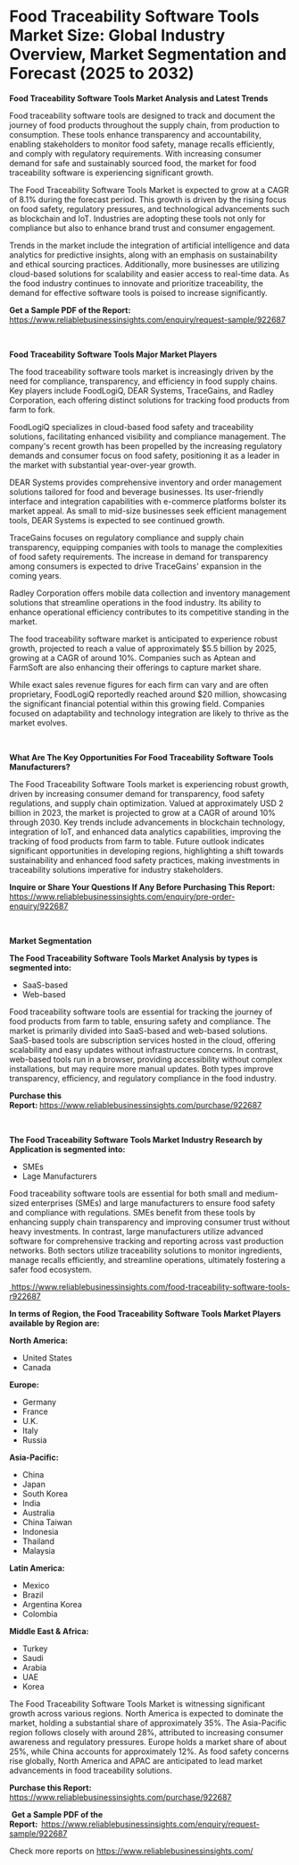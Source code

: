 <p><h1>Food Traceability Software Tools Market Size: Global Industry Overview, Market Segmentation and Forecast (2025 to 2032)</h1></p><p><strong>Food Traceability Software Tools Market Analysis and Latest Trends</strong></p>
<p><p>Food traceability software tools are designed to track and document the journey of food products throughout the supply chain, from production to consumption. These tools enhance transparency and accountability, enabling stakeholders to monitor food safety, manage recalls efficiently, and comply with regulatory requirements. With increasing consumer demand for safe and sustainably sourced food, the market for food traceability software is experiencing significant growth.</p><p>The Food Traceability Software Tools Market is expected to grow at a CAGR of 8.1% during the forecast period. This growth is driven by the rising focus on food safety, regulatory pressures, and technological advancements such as blockchain and IoT. Industries are adopting these tools not only for compliance but also to enhance brand trust and consumer engagement. </p><p>Trends in the market include the integration of artificial intelligence and data analytics for predictive insights, along with an emphasis on sustainability and ethical sourcing practices. Additionally, more businesses are utilizing cloud-based solutions for scalability and easier access to real-time data. As the food industry continues to innovate and prioritize traceability, the demand for effective software tools is poised to increase significantly.</p></p>
<p><strong>Get a Sample PDF of the Report:&nbsp;</strong> <a href="https://www.reliablebusinessinsights.com/enquiry/request-sample/922687?utm_campaign=2289&utm_medium=2&utm_source=Github&utm_content=ia&utm_term=07032025&utm_id=food-traceability-software-tools">https://www.reliablebusinessinsights.com/enquiry/request-sample/922687</a></p>
<p>&nbsp;</p>
<p><strong>Food Traceability Software Tools Major Market Players</strong></p>
<p><p>The food traceability software tools market is increasingly driven by the need for compliance, transparency, and efficiency in food supply chains. Key players include FoodLogiQ, DEAR Systems, TraceGains, and Radley Corporation, each offering distinct solutions for tracking food products from farm to fork.</p><p>FoodLogiQ specializes in cloud-based food safety and traceability solutions, facilitating enhanced visibility and compliance management. The company's recent growth has been propelled by the increasing regulatory demands and consumer focus on food safety, positioning it as a leader in the market with substantial year-over-year growth.</p><p>DEAR Systems provides comprehensive inventory and order management solutions tailored for food and beverage businesses. Its user-friendly interface and integration capabilities with e-commerce platforms bolster its market appeal. As small to mid-size businesses seek efficient management tools, DEAR Systems is expected to see continued growth.</p><p>TraceGains focuses on regulatory compliance and supply chain transparency, equipping companies with tools to manage the complexities of food safety requirements. The increase in demand for transparency among consumers is expected to drive TraceGains' expansion in the coming years.</p><p>Radley Corporation offers mobile data collection and inventory management solutions that streamline operations in the food industry. Its ability to enhance operational efficiency contributes to its competitive standing in the market.</p><p>The food traceability software market is anticipated to experience robust growth, projected to reach a value of approximately $5.5 billion by 2025, growing at a CAGR of around 10%. Companies such as Aptean and FarmSoft are also enhancing their offerings to capture market share.</p><p>While exact sales revenue figures for each firm can vary and are often proprietary, FoodLogiQ reportedly reached around $20 million, showcasing the significant financial potential within this growing field. Companies focused on adaptability and technology integration are likely to thrive as the market evolves.</p></p>
<p>&nbsp;</p>
<p><strong>What Are The Key Opportunities For Food Traceability Software Tools Manufacturers?</strong></p>
<p><p>The Food Traceability Software Tools market is experiencing robust growth, driven by increasing consumer demand for transparency, food safety regulations, and supply chain optimization. Valued at approximately USD 2 billion in 2023, the market is projected to grow at a CAGR of around 10% through 2030. Key trends include advancements in blockchain technology, integration of IoT, and enhanced data analytics capabilities, improving the tracking of food products from farm to table. Future outlook indicates significant opportunities in developing regions, highlighting a shift towards sustainability and enhanced food safety practices, making investments in traceability solutions imperative for industry stakeholders.</p></p>
<p><strong>Inquire or Share Your Questions If Any Before Purchasing This Report:</strong> <a href="https://www.reliablebusinessinsights.com/enquiry/pre-order-enquiry/922687?utm_campaign=2289&utm_medium=2&utm_source=Github&utm_content=ia&utm_term=07032025&utm_id=food-traceability-software-tools">https://www.reliablebusinessinsights.com/enquiry/pre-order-enquiry/922687</a></p>
<p>&nbsp;</p>
<p><strong>Market Segmentation</strong></p>
<p><strong>The Food Traceability Software Tools Market Analysis by types is segmented into:</strong></p>
<p><ul><li>SaaS-based</li><li>Web-based</li></ul></p>
<p><p>Food traceability software tools are essential for tracking the journey of food products from farm to table, ensuring safety and compliance. The market is primarily divided into SaaS-based and web-based solutions. SaaS-based tools are subscription services hosted in the cloud, offering scalability and easy updates without infrastructure concerns. In contrast, web-based tools run in a browser, providing accessibility without complex installations, but may require more manual updates. Both types improve transparency, efficiency, and regulatory compliance in the food industry.</p></p>
<p><strong>Purchase this Report:&nbsp;</strong><a href="https://www.reliablebusinessinsights.com/purchase/922687?utm_campaign=2289&utm_medium=2&utm_source=Github&utm_content=ia&utm_term=07032025&utm_id=food-traceability-software-tools">https://www.reliablebusinessinsights.com/purchase/922687</a></p>
<p>&nbsp;</p>
<p><strong>The Food Traceability Software Tools Market Industry Research by Application is segmented into:</strong></p>
<p><ul><li>SMEs</li><li>Lage Manufacturers</li></ul></p>
<p><p>Food traceability software tools are essential for both small and medium-sized enterprises (SMEs) and large manufacturers to ensure food safety and compliance with regulations. SMEs benefit from these tools by enhancing supply chain transparency and improving consumer trust without heavy investments. In contrast, large manufacturers utilize advanced software for comprehensive tracking and reporting across vast production networks. Both sectors utilize traceability solutions to monitor ingredients, manage recalls efficiently, and streamline operations, ultimately fostering a safer food ecosystem.</p></p>
<p><a href="https://www.reliablebusinessinsights.com/food-traceability-software-tools-r922687?utm_campaign=2289&utm_medium=2&utm_source=Github&utm_content=ia&utm_term=07032025&utm_id=food-traceability-software-tools">&nbsp;https://www.reliablebusinessinsights.com/food-traceability-software-tools-r922687</a></p>
<p><strong>In terms of Region, the Food Traceability Software Tools Market Players available by Region are:</strong></p>
<p>
    <p> <strong> North America: </strong>
        <ul>
            <li>United States</li>
            <li>Canada</li>
        </ul>
        </p> 
    <p> <strong> Europe: </strong>
        <ul>
            <li>Germany</li>
            <li>France</li>
            <li>U.K.</li>
            <li>Italy</li>
            <li>Russia</li>
        </ul>
        </p> 
    <p> <strong> Asia-Pacific: </strong>
        <ul>
            <li>China</li>
            <li>Japan</li>
            <li>South Korea</li>
            <li>India</li>
            <li>Australia</li>
            <li>China Taiwan</li>
            <li>Indonesia</li>
            <li>Thailand</li>
            <li>Malaysia</li>
        </ul>
        </p> 
    <p> <strong> Latin America: </strong>
        <ul>
            <li>Mexico</li>
            <li>Brazil</li>
            <li>Argentina Korea</li>
            <li>Colombia</li>
        </ul>
        </p> 
    <p> <strong> Middle East & Africa: </strong>
        <ul>
            <li>Turkey</li>
            <li>Saudi</li>
            <li>Arabia</li>
            <li>UAE</li>
            <li>Korea</li>
        </ul>
    </p>
    </p>
<p><p>The Food Traceability Software Tools Market is witnessing significant growth across various regions. North America is expected to dominate the market, holding a substantial share of approximately 35%. The Asia-Pacific region follows closely with around 28%, attributed to increasing consumer awareness and regulatory pressures. Europe holds a market share of about 25%, while China accounts for approximately 12%. As food safety concerns rise globally, North America and APAC are anticipated to lead market advancements in food traceability solutions.</p></p>
<p><strong>Purchase this Report: </strong><a href="https://www.reliablebusinessinsights.com/purchase/922687?utm_campaign=2289&utm_medium=2&utm_source=Github&utm_content=ia&utm_term=07032025&utm_id=food-traceability-software-tools">https://www.reliablebusinessinsights.com/purchase/922687</a></p>
<p>&nbsp;<strong>Get a Sample PDF of the Report:&nbsp;&nbsp;</strong><a href="https://www.reliablebusinessinsights.com/enquiry/request-sample/922687?utm_campaign=2289&utm_medium=2&utm_source=Github&utm_content=ia&utm_term=07032025&utm_id=food-traceability-software-tools">https://www.reliablebusinessinsights.com/enquiry/request-sample/922687</a></p>
<p><strong></strong></p>
<p>Check more reports on <a href="https://www.reliablebusinessinsights.com/?utm_campaign=2289&utm_medium=2&utm_source=Github&utm_content=ia&utm_term=07032025&utm_id=food-traceability-software-tools">https://www.reliablebusinessinsights.com/</a></p>
